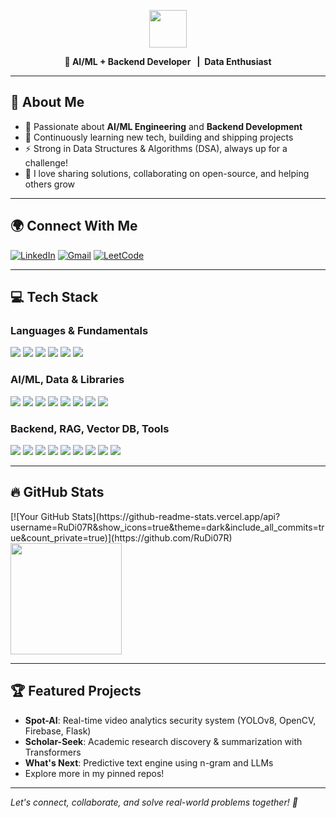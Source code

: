 <!-- Banner/Header -->
<p align="center">
  <img src="https://img.shields.io/badge/✨%20Hey,%20I'm%20Rudraksh%20Bhardwaj%20✨-8e2de2?style=for-the-badge&logo=none&logoColor=white&colorA=8e2de2&colorB=4a00e0" height="60"/>
</p>
<p align="center">
  <b>🤖 AI/ML + Backend Developer &nbsp; | &nbsp;Data Enthusiast</b>
</p>

---

## 👤 About Me

- 🌟 Passionate about **AI/ML Engineering** and **Backend Development**
- 📖 Continuously learning new tech, building and shipping projects
- ⚡ Strong in Data Structures & Algorithms (DSA), always up for a challenge!
- 💬 I love sharing solutions, collaborating on open-source, and helping others grow

---

## 🌍 Connect With Me

<p>
  <a href="https://www.linkedin.com/in/rudraksh-bhardwaj" target="_blank"><img alt="LinkedIn" src="https://img.shields.io/badge/-LinkedIn-blue?style=flat&logo=linkedin"></a>
  <a href="mailto:rudrakshbhardwaj888@gmail.com"><img alt="Gmail" src="https://img.shields.io/badge/-Gmail-c14438?style=flat&logo=gmail&logoColor=white"></a>
  <a href="https://leetcode.com/u/RUDI_07/" target="_blank">
    <img alt="LeetCode" src="https://img.shields.io/badge/LeetCode-FFA116?style=flat&logo=LeetCode&logoColor=black"/>
  </a>
</p>

---

## 💻 Tech Stack

### Languages & Fundamentals
<p>
  <img src="https://img.shields.io/badge/Python-3670A0?style=flat&logo=python&logoColor=ffdd54"/>
  <img src="https://img.shields.io/badge/C++-00599C?style=flat&logo=c%2B%2B&logoColor=white"/>
  <img src="https://img.shields.io/badge/Java-ED8B00?style=flat&logo=java&logoColor=white"/>
  <img src="https://img.shields.io/badge/SQL-003B57?style=flat&logo=mysql&logoColor=white"/>
  <img src="https://img.shields.io/badge/HTML-E34F26?style=flat&logo=html5&logoColor=white"/>
  <img src="https://img.shields.io/badge/CSS-1572B6?style=flat&logo=css3&logoColor=white"/>
</p>

### AI/ML, Data & Libraries
<p>
  <img src="https://img.shields.io/badge/PyTorch-EE4C2C?style=flat&logo=pytorch&logoColor=white"/>
  <img src="https://img.shields.io/badge/Scikit--learn-F7931E?style=flat&logo=scikit-learn&logoColor=white"/>
  <img src="https://img.shields.io/badge/HuggingFace-FFD21F?style=flat&logo=huggingface&logoColor=white"/>
  <img src="https://img.shields.io/badge/Transformers-005571?style=flat"/>
  <img src="https://img.shields.io/badge/YOLOv8-24D06C?style=flat"/>
  <img src="https://img.shields.io/badge/NumPy-013243?style=flat&logo=numpy"/>
  <img src="https://img.shields.io/badge/Pandas-150458?style=flat&logo=pandas"/>
  <img src="https://img.shields.io/badge/Matplotlib-11557C?style=flat&logo=matplotlib"/>
</p>

### Backend, RAG, Vector DB, Tools
<p>
  <img src="https://img.shields.io/badge/Django-092E20?style=flat&logo=django&logoColor=white"/>
  <img src="https://img.shields.io/badge/Flask-000000?style=flat&logo=flask&logoColor=white"/>
  <img src="https://img.shields.io/badge/MongoDB-47A248?style=flat&logo=mongodb&logoColor=white"/>
  <img src="https://img.shields.io/badge/MySQL-005C84?style=flat&logo=mysql&logoColor=white"/>
  <img src="https://img.shields.io/badge/PostgreSQL-4169E1?style=flat&logo=postgresql"/>
  <img src="https://img.shields.io/badge/GitHub-181717?style=flat&logo=github&logoColor=white"/>
  <img src="https://img.shields.io/badge/FAISS-005571?style=flat"/>
  <img src="https://img.shields.io/badge/LangChain-00758F?style=flat"/>
  <img src="https://img.shields.io/badge/Ollama-1A2233?style=flat"/>
</p>

---

## 🔥 GitHub Stats

<p align="left">
[![Your GitHub Stats](https://github-readme-stats.vercel.app/api?username=RuDi07R&show_icons=true&theme=dark&include_all_commits=true&count_private=true)](https://github.com/RuDi07R)
  <img height="178em" src="https://github-readme-stats.vercel.app/api/top-langs/?username=RuDi07R&layout=compact&langs_count=8&theme=radical"/>
</p>

---

## 🏆 Featured Projects

- **Spot-AI**: Real-time video analytics security system (YOLOv8, OpenCV, Firebase, Flask)
- **Scholar-Seek**: Academic research discovery & summarization with Transformers
- **What's Next**: Predictive text engine using n-gram and LLMs
- Explore more in my pinned repos!

---

*Let's connect, collaborate, and solve real-world problems together! 🚀*
